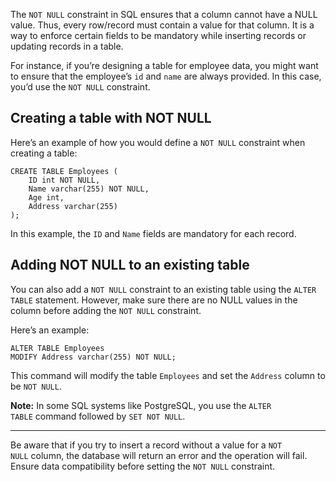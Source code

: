 

The `NOT NULL` constraint in SQL ensures that a column cannot have a NULL value. Thus, every row/record must contain a value for that column. It is a way to enforce certain fields to be mandatory while inserting records or updating records in a table.

For instance, if you’re designing a table for employee data, you might want to ensure that the employee’s `id` and `name` are always provided. In this case, you’d use the `NOT NULL` constraint.

## Creating a table with NOT NULL

Here’s an example of how you would define a `NOT NULL` constraint when creating a table:

```
CREATE TABLE Employees (
    ID int NOT NULL,
    Name varchar(255) NOT NULL,
    Age int,
    Address varchar(255)
);
```

In this example, the `ID` and `Name` fields are mandatory for each record.

## Adding NOT NULL to an existing table

You can also add a `NOT NULL` constraint to an existing table using the `ALTER TABLE` statement. However, make sure there are no NULL values in the column before adding the `NOT NULL` constraint.

Here’s an example:

```
ALTER TABLE Employees
MODIFY Address varchar(255) NOT NULL;
```

This command will modify the table `Employees` and set the `Address` column to be `NOT NULL`.

**Note:** In some SQL systems like PostgreSQL, you use the `ALTER TABLE` command followed by `SET NOT NULL`.

---

Be aware that if you try to insert a record without a value for a `NOT NULL` column, the database will return an error and the operation will fail. Ensure data compatibility before setting the `NOT NULL` constraint.